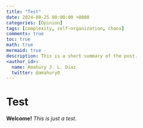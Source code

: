 ```yaml
---
title: "Test"
date: 2024-08-25 00:00:00 +0800
categories: [Opinion]
tags: [complexity, self-organization, chaos]
comments: true
toc: true
math: true
mermaid: true
description: This is a short summary of the post.
<author_id>:
  name: Amahury J. L. Diaz
  twitter: @amahury0
---
```


# Test

**Welcome!** _This is just a test_.
